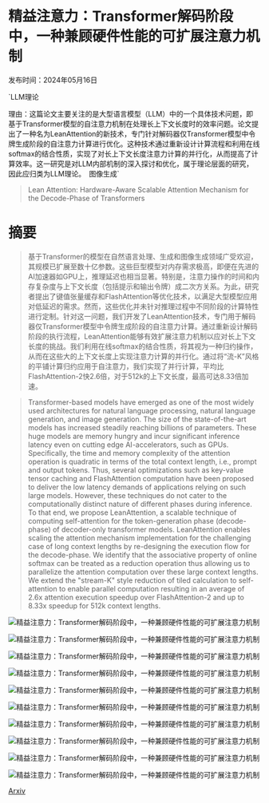 # 精益注意力：Transformer解码阶段中，一种兼顾硬件性能的可扩展注意力机制

发布时间：2024年05月16日

`LLM理论

理由：这篇论文主要关注的是大型语言模型（LLM）中的一个具体技术问题，即基于Transformer模型的自注意力机制在处理长上下文长度时的效率问题。论文提出了一种名为LeanAttention的新技术，专门针对解码器仅Transformer模型中令牌生成阶段的自注意力计算进行优化。这种技术通过重新设计计算流程和利用在线softmax的结合性质，实现了对长上下文长度注意力计算的并行化，从而提高了计算效率。这一研究是对LLM内部机制的深入探讨和优化，属于理论层面的研究，因此应归类为LLM理论。` `图像生成`

> Lean Attention: Hardware-Aware Scalable Attention Mechanism for the Decode-Phase of Transformers

# 摘要

> 基于Transformer的模型在自然语言处理、生成和图像生成领域广受欢迎，其规模已扩展至数十亿参数。这些巨型模型对内存需求极高，即便在先进的AI加速器如GPU上，推理延迟也相当显著。特别是，注意力操作的时间和内存复杂度与上下文长度（包括提示和输出令牌）成二次方关系。为此，研究者提出了键值张量缓存和FlashAttention等优化技术，以满足大型模型应用对低延迟的需求。然而，这些优化并未针对推理过程中不同阶段的计算特性进行定制。针对这一问题，我们开发了LeanAttention技术，专门用于解码器仅Transformer模型中令牌生成阶段的自注意力计算。通过重新设计解码阶段的执行流程，LeanAttention能够有效扩展注意力机制以应对长上下文长度的挑战。我们利用在线softmax的结合性质，将其视为一种归约操作，从而在这些大的上下文长度上实现注意力计算的并行化。通过将“流-K”风格的平铺计算归约应用于自注意力，我们实现了并行计算，平均比FlashAttention-2快2.6倍，对于512k的上下文长度，最高可达8.33倍加速。

> Transformer-based models have emerged as one of the most widely used architectures for natural language processing, natural language generation, and image generation. The size of the state-of-the-art models has increased steadily reaching billions of parameters. These huge models are memory hungry and incur significant inference latency even on cutting edge AI-accelerators, such as GPUs. Specifically, the time and memory complexity of the attention operation is quadratic in terms of the total context length, i.e., prompt and output tokens. Thus, several optimizations such as key-value tensor caching and FlashAttention computation have been proposed to deliver the low latency demands of applications relying on such large models. However, these techniques do not cater to the computationally distinct nature of different phases during inference.
  To that end, we propose LeanAttention, a scalable technique of computing self-attention for the token-generation phase (decode-phase) of decoder-only transformer models. LeanAttention enables scaling the attention mechanism implementation for the challenging case of long context lengths by re-designing the execution flow for the decode-phase. We identify that the associative property of online softmax can be treated as a reduction operation thus allowing us to parallelize the attention computation over these large context lengths. We extend the "stream-K" style reduction of tiled calculation to self-attention to enable parallel computation resulting in an average of 2.6x attention execution speedup over FlashAttention-2 and up to 8.33x speedup for 512k context lengths.

![精益注意力：Transformer解码阶段中，一种兼顾硬件性能的可扩展注意力机制](../../../paper_images/2405.10480/HighLevelFigure.png)

![精益注意力：Transformer解码阶段中，一种兼顾硬件性能的可扩展注意力机制](../../../paper_images/2405.10480/flashattnparta.png)

![精益注意力：Transformer解码阶段中，一种兼顾硬件性能的可扩展注意力机制](../../../paper_images/2405.10480/TokenPhaseTImeshare.png)

![精益注意力：Transformer解码阶段中，一种兼顾硬件性能的可扩展注意力机制](../../../paper_images/2405.10480/SMOccupancy.png)

![精益注意力：Transformer解码阶段中，一种兼顾硬件性能的可扩展注意力机制](../../../paper_images/2405.10480/LeanMath.png)

![精益注意力：Transformer解码阶段中，一种兼顾硬件性能的可扩展注意力机制](../../../paper_images/2405.10480/LeanAttnFigFinal.png)

![精益注意力：Transformer解码阶段中，一种兼顾硬件性能的可扩展注意力机制](../../../paper_images/2405.10480/UnitResults.png)

![精益注意力：Transformer解码阶段中，一种兼顾硬件性能的可扩展注意力机制](../../../paper_images/2405.10480/UnitResults_8xGPU.png)

![精益注意力：Transformer解码阶段中，一种兼顾硬件性能的可扩展注意力机制](../../../paper_images/2405.10480/HeadDim128.png)

![精益注意力：Transformer解码阶段中，一种兼顾硬件性能的可扩展注意力机制](../../../paper_images/2405.10480/EndToEndSpeedup.png)

[Arxiv](https://arxiv.org/abs/2405.10480)